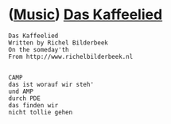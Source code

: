 # ([Music](Music.htm)) [Das Kaffeelied](SongDasKaffeelied.htm)

```
Das Kaffeelied
Written by Richel Bilderbeek
On the someday'th
From http://www.richelbilderbeek.nl


CAMP
das ist worauf wir steh'
und AMP
durch PDE
das finden wir
nicht tollie gehen
```